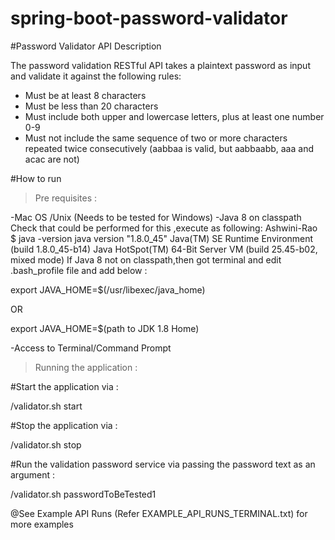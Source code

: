 # spring-boot-password-validator

#Password Validator API Description

The password validation RESTful API takes a plaintext password as input and validate it against the following rules:

- Must be at least 8 characters
- Must be less than 20 characters
- Must include both upper and lowercase letters, plus at least one number 0-9
- Must not include the same sequence of two or more characters repeated twice consecutively (aabbaa is valid, but aabbaabb, aaa and acac are not)

#How to run

> Pre requisites :

-Mac OS /Unix (Needs to be tested for Windows) 
-Java 8 on classpath
Check that could be performed for this ,execute as following:
Ashwini-Rao $ java -version
java version "1.8.0_45"
Java(TM) SE Runtime Environment (build 1.8.0_45-b14)
Java HotSpot(TM) 64-Bit Server VM (build 25.45-b02, mixed mode)
If Java 8 not on classpath,then got terminal and edit .bash_profile file and add below :

export JAVA_HOME=$(/usr/libexec/java_home)

OR

export JAVA_HOME=$(path to JDK 1.8 Home)

-Access to Terminal/Command Prompt

> Running the application :

#Start the application via :

/validator.sh start

#Stop the application via :

/validator.sh stop

#Run the validation password service via passing the password text as an argument :

/validator.sh  passwordToBeTested1

@See Example API Runs (Refer EXAMPLE_API_RUNS_TERMINAL.txt) for more examples

